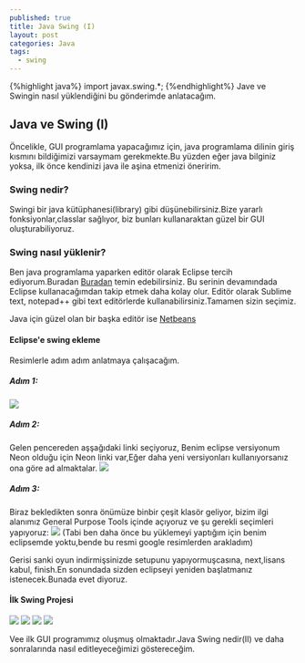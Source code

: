 ```yaml
---
published: true
title: Java Swing (I)
layout: post
categories: Java
tags:
  - swing
---
```

{%highlight java%}
import javax.swing.*;
{%endhighlight%}
Jave ve Swingin nasıl yüklendiğini bu gönderimde anlatacağım.

## Java ve Swing (I)

Öncelikle, GUI programlama yapacağımız için, java programlama dilinin giriş kısmını bildiğimizi varsaymam gerekmekte.Bu yüzden eğer java bilginiz yoksa, ilk önce kendinizi java ile aşina etmenizi öneririm.

### Swing nedir?

Swingi bir java kütüphanesi(library) gibi düşünebilirsiniz.Bize yararlı fonksiyonlar,classlar sağlıyor, biz bunları kullanaraktan güzel bir GUI oluşturabiliyoruz.

### Swing nasıl yüklenir?

Ben java programlama yaparken editör olarak Eclipse tercih ediyorum.Buradan [Buradan](http://www.eclipse.org/downloads/packages/) temin edebilirsiniz. Bu serinin devamındada Eclipse kullanacağımdan takip etmek daha kolay olur. Editör olarak Sublime text, notepad++ gibi text editörlerde kullanabilirsiniz.Tamamen sizin seçimiz.

Java için güzel olan bir başka editör ise [Netbeans](https://netbeans.org/downloads/index.html)

#### Eclipse'e swing ekleme

Resimlerle adım adım anlatmaya çalışacağım.

##### Adım 1:
![]({{site.baseurl}}/images/javaswing/javaswing1/adim1.jpg)
##### Adım 2:
Gelen pencereden aşşağıdaki linki seçiyoruz, Benim eclipse versiyonum Neon olduğu için Neon linki var,Eğer daha yeni versiyonları kullanıyorsanız ona göre ad almaktalar. 
![]({{site.baseurl}}/images/javaswing/javaswing1/adim2.jpg)
##### Adım 3:
Biraz bekledikten sonra önümüze binbir çeşit klasör geliyor, bizim ilgi alanımız General Purpose Tools içinde açıyoruz ve şu gerekli seçimleri yapıyoruz:
![]({{site.baseurl}}/images/javaswing/javaswing1/adim3.jpg)
(Tabi ben daha önce bu yüklemeyi yaptığım için benim eclipsemde yoktu,bende bu resmi google resimlerden arakladım)

Gerisi sanki oyun indirmişsinizde setupunu yapıyormuşcasına, next,lisans kabul, finish.En sonundada sizden eclipseyi yeniden başlatmanız istenecek.Bunada evet diyoruz.

#### İlk Swing Projesi
![]({{site.baseurl}}/images/javaswing/javaswing1/adim4.jpg)
![]({{site.baseurl}}/images/javaswing/javaswing1/adim5.jpg)
![]({{site.baseurl}}/images/javaswing/javaswing1/adim6.jpg)
![]({{site.baseurl}}/images/javaswing/javaswing1/adim7.jpg)

Vee ilk GUI programımız oluşmuş olmaktadır.Java Swing nedir(II) ve daha sonralarında nasıl editleyeceğimizi göstereceğim.
